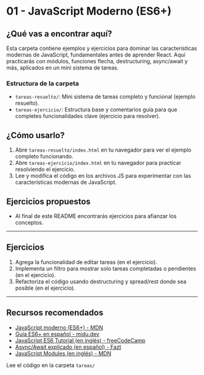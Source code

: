 # 01 - JavaScript Moderno (ES6+)

## ¿Qué vas a encontrar aquí?
Esta carpeta contiene ejemplos y ejercicios para dominar las características modernas de JavaScript, fundamentales antes de aprender React. Aquí practicarás con módulos, funciones flecha, destructuring, async/await y más, aplicados en un mini sistema de tareas.

### Estructura de la carpeta
- `tareas-resuelto/`: Mini sistema de tareas completo y funcional (ejemplo resuelto).
- `tareas-ejercicio/`: Estructura base y comentarios guía para que completes funcionalidades clave (ejercicio para resolver).

## ¿Cómo usarlo?
1. Abre `tareas-resuelto/index.html` en tu navegador para ver el ejemplo completo funcionando.
2. Abre `tareas-ejercicio/index.html` en tu navegador para practicar resolviendo el ejercicio.
3. Lee y modifica el código en los archivos JS para experimentar con las características modernas de JavaScript.

## Ejercicios propuestos
- Al final de este README encontrarás ejercicios para afianzar los conceptos.

---

## Ejercicios
1. Agrega la funcionalidad de editar tareas (en el ejercicio).
2. Implementa un filtro para mostrar solo tareas completadas o pendientes (en el ejercicio).
3. Refactoriza el código usando destructuring y spread/rest donde sea posible (en el ejercicio).

---

## Recursos recomendados
- [JavaScript moderno (ES6+) - MDN](https://developer.mozilla.org/es/docs/Web/JavaScript)
- [Guía ES6+ en español - midu.dev](https://midu.dev/javascript-es6/)
- [JavaScript ES6 Tutorial (en inglés) - freeCodeCamp](https://www.freecodecamp.org/news/es6-for-beginners/)
- [Async/Await explicado (en español) - Fazt](https://www.youtube.com/watch?v=QO3q3pftN8U)
- [JavaScript Modules (en inglés) - MDN](https://developer.mozilla.org/en-US/docs/Web/JavaScript/Guide/Modules)

Lee el código en la carpeta `tareas/`